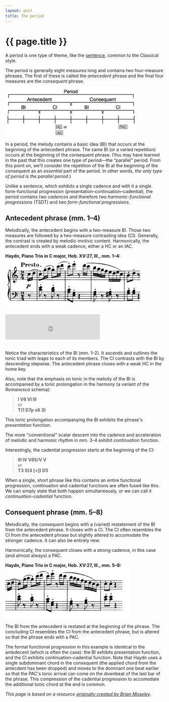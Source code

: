```yaml
---
layout: post
title: The period
---
```


{{ page.title }}
================


A period is one type of theme, like the [sentence](sentence.html), common to the Classical style.

The period is generally eight measures long and contains two four-measure phrases. The first of these is called the *antecedent* phrase and the final four measures are the *consequent* phrase.

[![](Graphics/ClassicalThemes/period.png)](Graphics/ClassicalThemes/period.png)

In a period, the melody contains a basic idea (BI) that occurs at the beginning of the antecedent phrase. The same BI (or a varied repetition) occurs at the beginning of the consequent phrase. (You may have learned in the past that this creates one type of period—the “parallel” period. From this point on, we’ll consider the repetition of the BI at the beginning of the consequent as an *essential* part of the period. In other words, *the only type of period is the parallel period*.)

Unlike a sentence, which exhibits a single cadence and with it a single form-functional progression (presentation–continuation–cadential), the period contains *two cadences* and therefore *two harmonic-functional progressions* (TSDT) and *two form-functional progressions*.

## Antecedent phrase (mm. 1–4) ##

Melodically, the antecedent begins with a two-measure BI. Those two measures are followed by a two-measure contrasting idea (CI). Generally, the contrast is created by melodic-motivic content. Harmonically, the antecedent ends with a weak cadence, either a HC or an IAC.

**Haydn, Piano Trio in C major, Hob. XV:27, III., mm. 1–4:**  
[![](Graphics/form/antecedent.png)](Graphics/form/antecedent.png)

<iframe src="https://embed.spotify.com/?uri=spotify:track:1BUSIhYdu0P8LBWXLpAx4g" width="300" height="80" frameborder="0" allowtransparency="true"></iframe><br/><br/>

Notice the characteristics of the BI (mm. 1–2). It ascends and outlines the tonic triad with leaps to each of its members. The CI contrasts with the BI by descending stepwise. The antecedent phrase closes with a weak HC in the home key.

Also, note that the emphasis on tonic in the melody of the BI is accompanied by a tonic prolongation in the harmony (a variant of the *Romanesca* schema):

> **I V6 VI III**  
or  
**T(1 D7p x6 3)**

This tonic prolongation accompanying the BI exhibits the phrase's *presentation* function.

The more "conventional" scalar descent into the cadence and acceleration of melodic and harmonic rhythm in mm. 3–4 exhibit *continuation* function.

Interestingly, the cadential progression starts at the beginning of the CI:

> **III IV V65/V V**  
or  
**T3 S(4 [+]) D5**

When a single, short phrase like this contains an entire functional progression, continuation and cadential functions are often fused like this. We can simply state that both happen simultaneously, or we can call it *continuation-cadential* function.

## Consequent phrase (mm. 5–8) ##

Melodically, the consequent begins with a (varied) restatement of the BI from the antecedent phrase. It closes with a CI. The CI often resembles the CI from the antecedent phrase but slightly altered to accomodate the stronger cadence. It can also be entirely new.

Harmonically, the consequent closes with a strong cadence, in this case (and almost always) a PAC.

**Haydn, Piano Trio in C major, Hob. XV:27, III., mm. 5–8:**  
[![](Graphics/form/consequent.png)](Graphics/form/consequent.png)

The BI from the antecedent is restated at the beginning of the phrase. The concluding CI resembles the CI from the antecedent phrase, but is altered so that the phrase ends with a PAC.

The formal functional progression in this example is identical to the antedecent (which is often the case): the BI exhibits presentation function, and the CI exhibits continuation–cadential function. Note that Haydn uses a single subdominant chord in the consequent (the applied chord from the antecdent has been dropped) and moves to the dominant one beat earlier so that the PAC's tonic arrival can come on the downbeat of the last bar of the phrase. This compression of the cadential progression to accomodate the additional tonic chord at the end is common.


*This page is based on a resource [originally created by Brian Moseley](http://futheory.briancmoseley.com/2013/11/06/period/).*